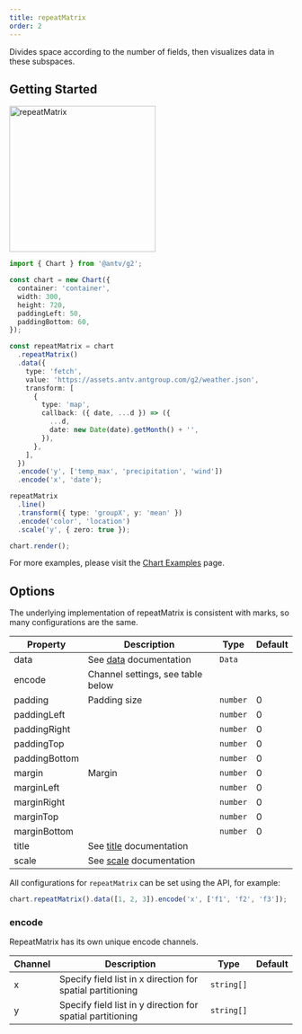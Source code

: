 ```yaml
---
title: repeatMatrix
order: 2
---
```


Divides space according to the number of fields, then visualizes data in these subspaces.

## Getting Started

<img alt="repeatMatrix" src="https://mdn.alipayobjects.com/mdn/huamei_qa8qxu/afts/img/A*MhTMTrLKT5UAAAAAAAAAAAAADmJ7AQ" width="260" />

```ts
import { Chart } from '@antv/g2';

const chart = new Chart({
  container: 'container',
  width: 300,
  height: 720,
  paddingLeft: 50,
  paddingBottom: 60,
});

const repeatMatrix = chart
  .repeatMatrix()
  .data({
    type: 'fetch',
    value: 'https://assets.antv.antgroup.com/g2/weather.json',
    transform: [
      {
        type: 'map',
        callback: ({ date, ...d }) => ({
          ...d,
          date: new Date(date).getMonth() + '',
        }),
      },
    ],
  })
  .encode('y', ['temp_max', 'precipitation', 'wind'])
  .encode('x', 'date');

repeatMatrix
  .line()
  .transform({ type: 'groupX', y: 'mean' })
  .encode('color', 'location')
  .scale('y', { zero: true });

chart.render();
```

For more examples, please visit the [Chart Examples](/examples) page.

## Options

The underlying implementation of repeatMatrix is consistent with marks, so many configurations are the same.

| Property      | Description                                       | Type     | Default |
| ------------- | ------------------------------------------------- | -------- | ------- |
| data          | See [data](/manual/core/data/overview) documentation | `Data`   |         |
| encode        | Channel settings, see table below                |          |         |
| padding       | Padding size                                      | `number` | 0       |
| paddingLeft   |                                                   | `number` | 0       |
| paddingRight  |                                                   | `number` | 0       |
| paddingTop    |                                                   | `number` | 0       |
| paddingBottom |                                                   | `number` | 0       |
| margin        | Margin                                            | `number` | 0       |
| marginLeft    |                                                   | `number` | 0       |
| marginRight   |                                                   | `number` | 0       |
| marginTop     |                                                   | `number` | 0       |
| marginBottom  |                                                   | `number` | 0       |
| title         | See [title](/manual/component/title) documentation |          |         |
| scale         | See [scale](/manual/core/scale/overview) documentation |          |         |

All configurations for `repeatMatrix` can be set using the API, for example:

```ts
chart.repeatMatrix().data([1, 2, 3]).encode('x', ['f1', 'f2', 'f3']);
```

### encode

RepeatMatrix has its own unique encode channels.

| Channel | Description                                               | Type       | Default |
| ------- | --------------------------------------------------------- | ---------- | ------- |
| x       | Specify field list in x direction for spatial partitioning | `string[]` |         |
| y       | Specify field list in y direction for spatial partitioning | `string[]` |         |
